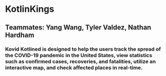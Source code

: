 # KotlinKings
## Teammates: Yang Wang, Tyler Valdez, Nathan Hardham
### Kovid Kotlined is designed to help the users track the spread of the COVID-19 pandemic in the United States, view statistics such as confirmed cases, recoveries, and fatalities, utilize an interactive map, and check affected places in real-time.
